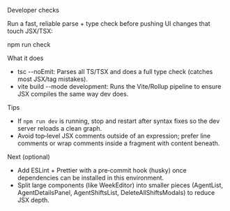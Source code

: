 Developer checks

Run a fast, reliable parse + type check before pushing UI changes that touch JSX/TSX:

  npm run check

What it does
- tsc --noEmit: Parses all TS/TSX and does a full type check (catches most JSX/tag mistakes).
- vite build --mode development: Runs the Vite/Rollup pipeline to ensure JSX compiles the same way dev does.

Tips
- If `npm run dev` is running, stop and restart after syntax fixes so the dev server reloads a clean graph.
- Avoid top‑level JSX comments outside of an expression; prefer line comments or wrap comments inside a fragment with content beneath.

Next (optional)
- Add ESLint + Prettier with a pre‑commit hook (husky) once dependencies can be installed in this environment.
- Split large components (like WeekEditor) into smaller pieces (AgentList, AgentDetailsPanel, AgentShiftsList, DeleteAllShiftsModals) to reduce JSX depth.

